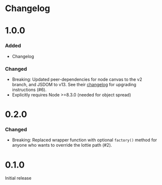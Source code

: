 # Changelog

1.0.0
==================

### Added
* Changelog

### Changed
* Breaking: Updated peer-dependencies for node canvas to the v2 branch, and JSDOM to v13. See their [changelog](https://github.com/Automattic/node-canvas/blob/master/CHANGELOG.md#200) for upgrading instructions (#6).
* Explicitly requires Node >=8.3.0 (needed for object spread)

0.2.0
==================

### Changed
* Breaking: Replaced wrapper function with optional `factory()` method for anyone who wants to override the lottie path (#2).

0.1.0
==================

Initial release
